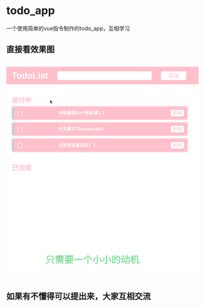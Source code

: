 # todo_app
一个使用简单的vue指令制作的todo_app，互相学习
## 直接看效果图
![](./todo.gif)
---------------------------------------------------
## 如果有不懂得可以提出来，大家互相交流

